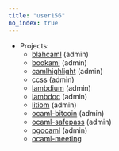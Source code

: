 ```yaml
---
title: "user156"
no_index: true
---
```


* Projects:
  * [blahcaml](/projects/blahcaml/) (admin)
  * [bookaml](/projects/bookaml/) (admin)
  * [camlhighlight](/projects/camlhighlight/) (admin)
  * [ccss](/projects/ccss/) (admin)
  * [lambdium](/projects/lambdium/) (admin)
  * [lambdoc](/projects/lambdoc/) (admin)
  * [litiom](/projects/litiom/) (admin)
  * [ocaml-bitcoin](/projects/ocaml-bitcoin/) (admin)
  * [ocaml-safepass](/projects/ocaml-safepass/) (admin)
  * [pgocaml](/projects/pgocaml/) (admin)
  * [ocaml-meeting](/projects/ocaml-meeting/)
